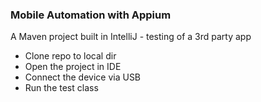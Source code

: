 ### Mobile Automation with Appium

A Maven project built in IntelliJ - testing of a 3rd party app

- Clone repo to local dir
- Open the project in IDE
- Connect the device via USB
- Run the test class